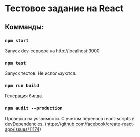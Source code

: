 # Тестовое задание на React

## Комманды:

### `npm start`

Запуск dev-сервера на http://localhost:3000

### `npm test`

Запуск тестов. Не используются.

### `npm run build`

Генерация билда.

### `npm audit --production`

Проверка на уязвимости. С учетом переноса react-scripts в devDependencies.
(https://github.com/facebook/create-react-app/issues/11174)
